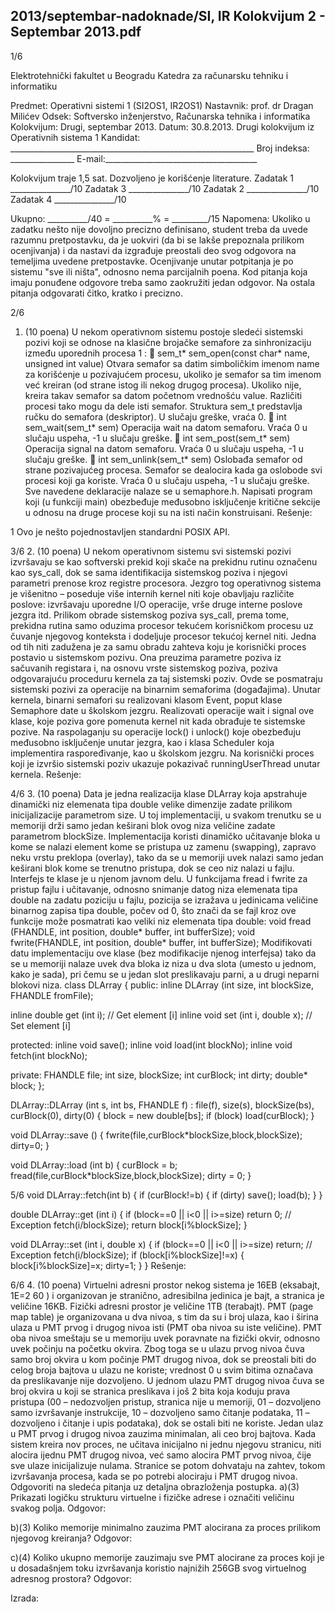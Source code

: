 2013/septembar-nadoknade/SI, IR Kolokvijum 2 - Septembar 2013.pdf
--------------------------------------------------------------------------------


1/6

Elektrotehnički fakultet u Beogradu
Katedra za računarsku tehniku i informatiku

Predmet: Operativni sistemi 1 (SI2OS1, IR2OS1)
Nastavnik: prof. dr Dragan Milićev
Odsek: Softversko inženjerstvo, Računarska tehnika i informatika
Kolokvijum: Drugi, septembar 2013.
Datum: 30.8.2013.
Drugi kolokvijum iz Operativnih sistema 1
Kandidat: _____________________________________________________________
Broj indeksa: ________________  E-mail:______________________________________

Kolokvijum traje 1,5 sat. Dozvoljeno je korišćenje literature.
Zadatak 1 _______________/10   Zadatak 3 _______________/10
Zadatak 2 _______________/10   Zadatak 4 _______________/10

Ukupno: __________/40 = __________% = _________/15
Napomena: Ukoliko u zadatku nešto nije dovoljno precizno definisano,  student  treba  da
uvede razumnu pretpostavku, da je uokviri (da bi se lakše prepoznala prilikom ocenjivanja) i
da  nastavi  da  izgrađuje  preostali  deo  svog  odgovora  na  temeljima  uvedene  pretpostavke.
Ocenjivanje unutar potpitanja je po sistemu "sve ili ništa",  odnosno  nema  parcijalnih  poena.
Kod pitanja koja imaju ponuđene odgovore treba samo zaokružiti jedan  odgovor.  Na  ostala
pitanja odgovarati čitko, kratko i precizno.


2/6
1. (10 poena)
U nekom operativnom sistemu postoje sledeći sistemski pozivi koji se odnose na klasične
brojačke semafore za sinhronizaciju između uporednih procesa
1
:
 sem_t* sem_open(const char* name, unsigned int value) Otvara  semafor  sa
datim simboličkim imenom name za korišćenje u pozivajućem procesu, ukoliko je
semafor sa tim imenom već kreiran (od strane istog ili nekog drugog procesa). Ukoliko
nije, kreira takav semafor sa datom početnom vrednošću value. Različiti procesi tako
mogu da dele isti semafor. Struktura sem_t predstavlja ručku do semafora (deskriptor).
U slučaju greške, vraća 0.
 int sem_wait(sem_t* sem) Operacija wait na  datom  semaforu.  Vraća  0  u
slučaju uspeha, -1 u slučaju greške.
 int sem_post(sem_t* sem) Operacija signal na datom semaforu. Vraća 0 u
slučaju uspeha, -1 u slučaju greške.
 int sem_unlink(sem_t* sem) Oslobađa semafor od strane pozivajućeg procesa.
Semafor  se dealocira kada ga oslobode svi procesi koji ga koriste. Vraća 0 u slučaju
uspeha, -1 u slučaju greške.
Sve navedene deklaracije nalaze se u semaphore.h.
Napisati program koji (u funkciji main) obezbeđuje međusobno isključenje kritične sekcije u
odnosu na druge procese koji su na isti način konstruisani.
Rešenje:

1
 Ovo je nešto pojednostavljen standardni POSIX API.

3/6
2. (10 poena)
U nekom operativnom sistemu svi sistemski pozivi izvršavaju se kao softverski prekid koji
skače  na  prekidnu  rutinu  označenu  kao sys_call,  dok  se  sama  identifikacija  sistemskog
poziva i njegovi parametri prenose kroz registre procesora. Jezgro tog operativnog sistema je
višenitno – poseduje  više  internih  kernel  niti  koje  obavljaju  različite  poslove:  izvršavaju
uporedne I/O operacije, vrše druge  interne  poslove  jezgra itd. Prilikom  obrade  sistemskog
poziva sys_call, prema tome, prekidna rutina samo oduzima procesor tekućem korisničkom
procesu uz čuvanje njegovog konteksta i dodeljuje procesor tekućoj kernel niti.
Jedna od tih niti zadužena je za samu obradu zahteva koju je korisnički proces postavio u
sistemskom pozivu. Ona preuzima parametre poziva iz sačuvanih registara i, na osnovu vrste
sistemskog poziva, poziva odgovarajuću proceduru kernela za taj sistemski poziv.
Ovde  se  posmatraju  sistemski  pozivi  za  operacije  na binarnim semaforima (događajima).
Unutar kernela, binarni semafori su realizovani klasom Event, poput klase Semaphore date u
školskom jezgru. Realizovati operacije wait i signal ove klase, koje poziva gore pomenuta
kernel nit kada obrađuje te sistemske pozive. Na raspolaganju su operacije lock() i unlock()
koje  obezbeđuju  međusobno  isključenje  unutar  jezgra,   kao   i   klasa Scheduler koja
implementira raspoređivanje, kao u školskom jezgru. Na korisnički proces koji je izvršio
sistemski poziv ukazuje pokazivač runningUserThread unutar kernela.
Rešenje:

4/6
3. (10 poena)
Data je jedna realizacija klase DLArray koja apstrahuje dinamički niz elemenata tipa double
velike  dimenzije  zadate  prilikom  inicijalizacije  parametrom size.  U  toj  implementaciji,  u
svakom  trenutku  se  u  memoriji  drži  samo  jedan  keširani  blok  ovog  niza  veličine  zadate
parametrom blockSize. Implementacija koristi dinamičko učitavanje bloka u kome se nalazi
element kome se pristupa uz zamenu (swapping), zapravo neku vrstu preklopa (overlay), tako
da se u memoriji uvek nalazi samo jedan keširani blok kome se trenutno pristupa, dok se ceo
niz nalazi u fajlu. Interfejs te klase je u njenom javnom delu.
U funkcijama fread i fwrite za pristup fajlu i učitavanje, odnosno snimanje datog  niza
elemenata  tipa double na  zadatu  poziciju  u  fajlu, pozicija se izražava u jedinicama veličine
binarnog  zapisa  tipa double,  počev  od  0,  što  znači  da  se  fajl  kroz  ove  funkcije  može
posmatrati kao veliki niz elemenata tipa double:
void fread (FHANDLE, int position, double* buffer, int bufferSize);
void fwrite(FHANDLE, int position, double* buffer, int bufferSize);
Modifikovati datu implementaciju ove klase (bez modifikacije njenog interfejsa) tako da se u
memoriji nalaze uvek dva bloka iz niza u dva slota (umesto u jednom, kako je sada), pri čemu
se u jedan slot preslikavaju parni, a u drugi neparni blokovi niza.
class DLArray {
public:
  inline DLArray (int size, int blockSize, FHANDLE fromFile);

  inline double get (int i);  // Get element [i]
  inline void   set (int i, double x); // Set element [i]

protected:
  inline void save();
  inline void load(int blockNo);
  inline void fetch(int blockNo);

private:
  FHANDLE file;
  int size, blockSize;
  int curBlock;
  int dirty;
  double* block;
};


DLArray::DLArray (int s, int bs, FHANDLE f) :
  file(f), size(s), blockSize(bs), curBlock(0), dirty(0) {
  block = new double[bs];
  if (block) load(curBlock);
}

void DLArray::save () {
  fwrite(file,curBlock*blockSize,block,blockSize);
  dirty=0;
}


void DLArray::load (int b) {
  curBlock = b;
  fread(file,curBlock*blockSize,block,blockSize);
  dirty = 0;
}


5/6
void DLArray::fetch(int b) {
  if (curBlock!=b) {
    if (dirty) save();
    load(b);
  }
}

double DLArray::get (int i) {
  if (block==0 || i<0 || i>=size) return 0; // Exception
  fetch(i/blockSize);
  return block[i%blockSize];
}

void DLArray::set (int i, double x) {
  if (block==0 || i<0 || i>=size) return; // Exception
  fetch(i/blockSize);
  if (block[i%blockSize]!=x) {
    block[i%blockSize]=x;
    dirty=1;
  }
}
Rešenje:

6/6
4. (10 poena)
Virtuelni adresni prostor nekog sistema je 16EB (eksabajt, 1E=2
60
) i organizovan je stranično,
adresibilna jedinica je bajt, a stranica je veličine 16KB. Fizički adresni prostor je veličine 1TB
(terabajt). PMT (page map table) je organizovana u dva nivoa, s tim da su i broj ulaza, kao i
širina ulaza u PMT prvog i drugog nivoa isti (PMT oba nivoa su iste veličine). PMT oba nivoa
smeštaju se u memoriju uvek poravnate na fizički okvir, odnosno uvek počinju na početku
okvira. Zbog toga se u ulazu prvog nivoa čuva samo broj okvira u kom počinje PMT drugog
nivoa, dok se preostali biti do celog broja bajtova u ulazu ne koriste; vrednost 0 u svim bitima
označava da preslikavanje nije dozvoljeno. U jednom ulazu PMT drugog nivoa čuva se broj
okvira u koji se stranica preslikava i još 2 bita koja koduju prava pristupa (00 – nedozvoljen
pristup,  stranica  nije  u  memoriji,  01 – dozvoljeno  samo  izvršavanje  instrukcije,  10 –
dozvoljeno samo čitanje podataka, 11 – dozvoljeno i čitanje i upis podataka), dok se ostali biti
ne koriste. Jedan ulaz u PMT prvog i drugog nivoa zauzima minimalan, ali ceo broj bajtova.
Kada sistem kreira nov proces, ne učitava inicijalno ni jednu njegovu stranicu, niti alocira
ijednu PMT drugog nivoa, već samo alocira PMT prvog nivoa, čije sve ulaze inicijalizuje
nulama. Stranice se potom dohvataju na zahtev, tokom izvršavanja procesa, kada se po potrebi
alociraju i PMT drugog nivoa.
Odgovoriti na sledeća pitanja uz detaljna obrazloženja postupka.
a)(3) Prikazati logičku strukturu virtuelne i fizičke adrese i označiti veličinu svakog polja.
Odgovor:




b)(3) Koliko  memorije  minimalno  zauzima  PMT  alocirana  za  proces  prilikom  njegovog
kreiranja?
Odgovor:




c)(4) Koliko   ukupno   memorije   zauzimaju   sve   PMT   alocirane za   proces   koji   je   u
dosadašnjem toku izvršavanja koristio najnižih 256GB svog virtuelnog adresnog prostora?
Odgovor:



Izrada:

